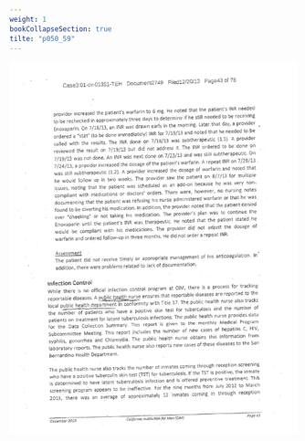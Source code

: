 ```yaml
---
weight: 1
bookCollapseSection: true
tilte: "p050_59"
---
```

![us_constitution_rip](../jpg/cup_050.jpg)
